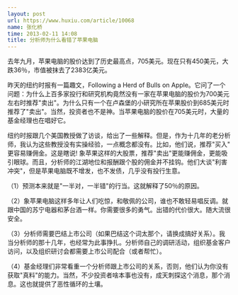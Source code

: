 ```yaml
---
layout: post
url: https://www.huxiu.com/article/10068
name: 张化桥
time: 2013-02-11 14:08
title: 分析师为什么看错了苹果电脑
---
```

去年九月，苹果电脑的股价达到了历史最高点，705美元。现在只有450美元，大跌36％，市值被抹去了2383亿美元。

昨天的纽约时报有一篇趣文，Following a Herd of Bulls on Apple。它问了一个问题：为什么上百多家投行和研究机构竟然没有一家在苹果电脑的股价为700美元左右时推荐"卖出"。为什么只有一个在卢森堡的小研究所在苹果股价到685美元时推荐了"卖出"。当然，投资者也不是神。当苹果电脑的股价在705美元时，大量的基金经理也在唱好它。

纽约时报跟几个美国教授做了访谈，给出了一些解释。但是，作为十几年的老分析师，我认为这些教授没有实操经验，一点概念都没有。比如，他们说，推荐"买入" 更容易赚佣金。这是瞎说! 象苹果这样的大股票，推荐"卖出"更能赚佣金，更能吸引眼球。而且，分析师的江湖地位和报酬跟个股的佣金并不挂钩。他们大谈"利害冲突"，但是苹果电脑既不增发，也不发债，几乎没有投行生意。

（1）预测本来就是"一半对，一半错"的行当。这就解释了50％的原因。

（2）象苹果电脑这样多年让人们吃惊，和敬佩的公司，谁也不敢轻易唱反调。就跟中国的苏宁电器和茅台酒一样。你需要很多的勇气。出错的代价很大。随大流很安全。

（3）分析师需要巴结上市公司（如果巴结这个词太那个，请换成搞好关系）。我当分析师的那十几年，也经常为此事挣扎。分析师自己的调研活动，组织基金客户访问，以及组织研讨会都需要上市公司配合（或者帮忙）。

（4）基金经理们非常看重一个分析师跟上市公司的关系，否则，他们认为你没有获取"真料"的能力。当然，不少投资者啥本事也没有，成天刺探这个消息，那个消息。这也就提供了恶性循环的土壤。

